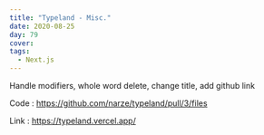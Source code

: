 ```yaml
---
title: "Typeland - Misc."
date: 2020-08-25
day: 79
cover:
tags:
  - Next.js
---
```


Handle modifiers, whole word delete, change title, add github link

Code : https://github.com/narze/typeland/pull/3/files

Link : https://typeland.vercel.app/
